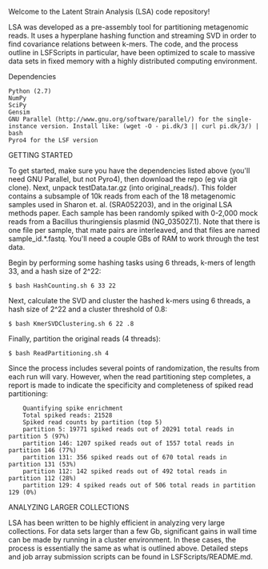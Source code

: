 Welcome to the Latent Strain Analysis (LSA) code repository!

LSA was developed as a pre-assembly tool for partitioning metagenomic reads. It uses a hyperplane hashing function and streaming SVD in order to find covariance relations between k-mers. The code, and the process outline in LSFScripts in particular, have been optimized to scale to massive data sets in fixed memory with a highly distributed computing environment.

Dependencies

	Python (2.7)
	NumPy
	SciPy
	Gensim
	GNU Parallel (http://www.gnu.org/software/parallel/) for the single-instance version. Install like: (wget -O - pi.dk/3 || curl pi.dk/3/) | bash
	Pyro4 for the LSF version

GETTING STARTED

To get started, make sure you have the dependencies listed above (you'll need GNU Parallel, but not Pyro4), then download the repo (eg via git clone). Next, unpack testData.tar.gz (into original_reads/). This folder contains a subsample of 10k reads from each of the 18 metagenomic samples used in Sharon et. al. (SRA052203), and in the original LSA methods paper. Each sample has been randomly spiked with 0-2,000 mock reads from a Bacillus thuringiensis plasmid (NG_035027.1). Note that there is one file per sample, that mate pairs are interleaved, and that files are named sample_id.*.fastq. You'll need a couple GBs of RAM to work through the test data.

Begin by performing some hashing tasks using 6 threads, k-mers of length 33, and a hash size of 2^22:

	$ bash HashCounting.sh 6 33 22

Next, calculate the SVD and cluster the hashed k-mers using 6 threads, a hash size of 2^22 and a cluster threshold of 0.8:

	$ bash KmerSVDClustering.sh 6 22 .8

Finally, partition the original reads (4 threads):

	$ bash ReadPartitioning.sh 4

Since the process includes several points of randomization, the results from each run will vary. However, when the read partitioning step completes, a report is made to indicate the specificity and completeness of spiked read partitioning:

		Quantifying spike enrichment
		Total spiked reads: 21528
		Spiked read counts by partition (top 5)
		partition 5: 19771 spiked reads out of 20291 total reads in partition 5 (97%)
		partition 146: 1207 spiked reads out of 1557 total reads in partition 146 (77%)
		partition 131: 356 spiked reads out of 670 total reads in partition 131 (53%)
		partition 112: 142 spiked reads out of 492 total reads in partition 112 (28%)
		partition 129: 4 spiked reads out of 506 total reads in partition 129 (0%)

ANALYZING LARGER COLLECTIONS

LSA has been written to be highly efficient in analyzing very large collections. For data sets larger than a few Gb, significant gains in wall time can be made by running in a cluster environment. In these cases, the process is essentially the same as what is outlined above. Detailed steps and job array submission scripts can be found in LSFScripts/README.md.